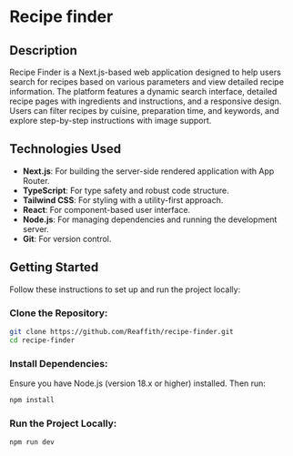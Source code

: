 
# Recipe finder

## Description

Recipe Finder is a Next.js-based web application designed to help users search for recipes based on various parameters and view detailed recipe information. The platform features a dynamic search interface, detailed recipe pages with ingredients and instructions, and a responsive design. Users can filter recipes by cuisine, preparation time, and keywords, and explore step-by-step instructions with image support.

## Technologies Used

- **Next.js**: For building the server-side rendered application with App Router. 
- **TypeScript**: For type safety and robust code structure.
- **Tailwind CSS**: For styling with a utility-first approach.
- **React**: For component-based user interface.
- **Node.js**: For managing dependencies and running the development server.  
- **Git**: For version control.

## Getting Started

Follow these instructions to set up and run the project locally:

### Clone the Repository:

```bash
git clone https://github.com/Reaffith/recipe-finder.git
cd recipe-finder
```

### Install Dependencies:

Ensure you have Node.js (version 18.x or higher) installed. Then run:

```bash
npm install
```

### Run the Project Locally:

```bash
npm run dev
```

